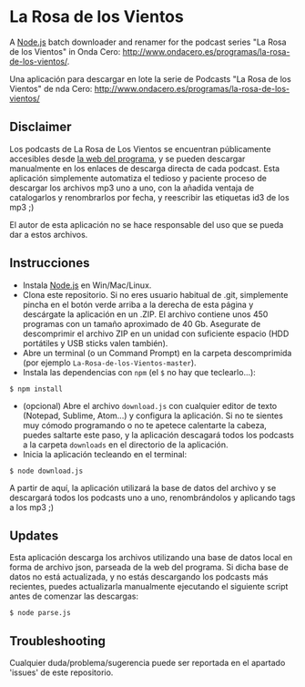 # La Rosa de los Vientos
A [Node.js](https://nodejs.org/en/) batch downloader and renamer for the podcast series "La Rosa de los Vientos" in Onda Cero: http://www.ondacero.es/programas/la-rosa-de-los-vientos/. 

Una aplicación para descargar en lote la serie de Podcasts "La Rosa de los Vientos" de nda Cero: http://www.ondacero.es/programas/la-rosa-de-los-vientos/

## Disclaimer
Los podcasts de La Rosa de Los Vientos se encuentran públicamente accesibles desde [la web del programa](http://www.ondacero.es/programas/la-rosa-de-los-vientos/), y se pueden descargar manualmente en los enlaces de descarga directa de cada podcast. Esta aplicación simplemente automatiza el tedioso y paciente proceso de descargar los archivos mp3 uno a uno, con la añadida ventaja de catalogarlos y renombrarlos por fecha, y reescribir las etiquetas id3 de los mp3 ;)

El autor de esta aplicación no se hace responsable del uso que se pueda dar a estos archivos. 

## Instrucciones
* Instala [Node.js](https://nodejs.org/en/) en Win/Mac/Linux.
* Clona este repositorio. Si no eres usuario habitual de .git, simplemente pincha en el botón verde arriba a la derecha de esta página y descárgate la aplicación en un .ZIP. El archivo contiene unos 450 programas con un tamaño aproximado de 40 Gb. Asegurate de descomprimir el archivo ZIP en un unidad con suficiente espacio (HDD portátiles y USB sticks valen también).
* Abre un terminal (o un Command Prompt) en la carpeta descomprimida (por ejemplo `La-Rosa-de-los-Vientos-master`). 
* Instala las dependencias con `npm` (el `$` no hay que teclearlo...):
```
$ npm install
```
* (opcional) Abre el archivo `download.js` con cualquier editor de texto (Notepad, Sublime, Atom...) y configura la aplicación. Si no te sientes muy cómodo programando o no te apetece calentarte la cabeza, puedes saltarte este paso, y la aplicación descagará todos los podcasts a la carpeta `downloads` en el directorio de la aplicación. 
* Inicia la aplicación tecleando en el terminal:
```
$ node download.js
```
A partir de aquí, la aplicación utilizará la base de datos del archivo y se descargará todos los podcasts uno a uno, renombrándolos y aplicando tags a los mp3 ;)

## Updates
Esta aplicación descarga los archivos utilizando una base de datos local en forma de archivo json, parseada de la web del programa. Si dicha base de datos no está actualizada, y no estás descargando los podcasts más recientes, puedes actualizarla manualmente ejecutando el siguiente script antes de comenzar las descargas:
```
$ node parse.js
```

## Troubleshooting
Cualquier duda/problema/sugerencia puede ser reportada en el apartado 'issues' de este repositorio. 